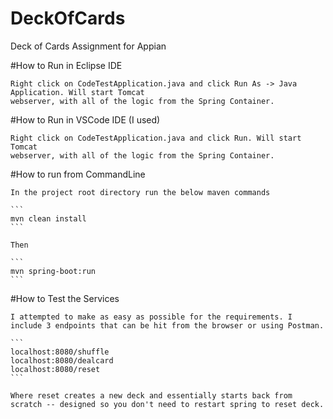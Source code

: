 # DeckOfCards
Deck of Cards Assignment for Appian 


#How to Run in Eclipse IDE 

	Right click on CodeTestApplication.java and click Run As -> Java Application. Will start Tomcat 
	webserver, with all of the logic from the Spring Container. 

#How to Run in VSCode IDE (I used)

    Right click on CodeTestApplication.java and click Run. Will start Tomcat 
	webserver, with all of the logic from the Spring Container. 

#How to run from CommandLine

    In the project root directory run the below maven commands

    ```
    mvn clean install
    ```

    Then

    ```
    mvn spring-boot:run
    ```

#How to Test the Services

    I attempted to make as easy as possible for the requirements. I include 3 endpoints that can be hit from the browser or using Postman.

    ```
    localhost:8080/shuffle
    localhost:8080/dealcard
    localhost:8080/reset
    ```

    Where reset creates a new deck and essentially starts back from scratch -- designed so you don't need to restart spring to reset deck.
